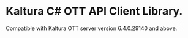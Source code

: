 # Kaltura C# OTT API Client Library.
Compatible with Kaltura OTT server version 6.4.0.29140 and above.
